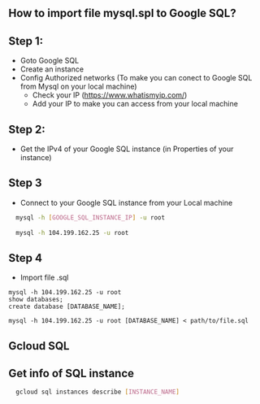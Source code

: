 ## How to import file mysql.spl to Google SQL?

## Step 1:
  - Goto Google SQL
  - Create an instance
  - Config Authorized networks (To make you can conect to Google SQL from Mysql on your local machine)
    - Check your IP (https://www.whatismyip.com/)
    - Add your IP to make you can access from your local machine
    
## Step 2:
  - Get the IPv4 of your Google SQL instance (in Properties of your instance)

## Step 3
  - Connect to your Google SQL instance from your Local machine
  
```sh
  mysql -h [GOOGLE_SQL_INSTANCE_IP] -u root
  
  mysql -h 104.199.162.25 -u root
```

## Step 4
  - Import file .sql
  
```
mysql -h 104.199.162.25 -u root
show databases;
create database [DATABASE_NAME];

mysql -h 104.199.162.25 -u root [DATABASE_NAME] < path/to/file.sql
```

## Gcloud SQL

## Get info of SQL instance

```sh
  gcloud sql instances describe [INSTANCE_NAME]
```

##
